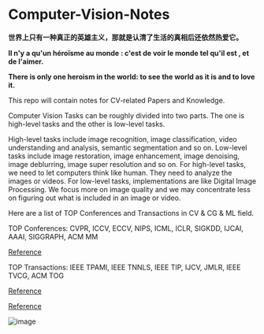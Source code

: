 # Computer-Vision-Notes

**世界上只有一种真正的英雄主义，那就是认清了生活的真相后还依然热爱它。** 

**Il n'y a qu'un héroïsme au monde : c'est de voir le monde tel qu'il est , et de l'aimer.**

**There is only one heroism in the world: to see the world as it is and to love it.**


This repo will contain notes for CV-related Papers and Knowledge.

Computer Vision Tasks can be roughly divided into two parts. The one is high-level tasks and the other is low-level tasks.

High-level tasks include image recognition, image classification, video understanding and analysis, semantic segmentation and so on. Low-level tasks include image restoration, image enhancement, image denoising, image deblurring, image super resolution and so on. For high-level tasks, we need to let computers think like human. They need to analyze the images or videos. For low-level tasks, implementations are like Digital Image Processing. We focus more on image quality and we may concentrate less on figuring out what is included in an image or video.

Here are a list of TOP Conferences and Transactions in CV & CG & ML field. 

TOP Conferences: CVPR, ICCV, ECCV, NIPS, ICML, ICLR, SIGKDD, IJCAI, AAAI, SIGGRAPH, ACM MM 

[Reference](http://webdocs.cs.ualberta.ca/~zaiane/htmldocs/ConfRanking.html) 

TOP Transactions: IEEE TPAMI, IEEE TNNLS, IEEE TIP, IJCV, JMLR, IEEE TVCG, ACM TOG 

[Reference](https://www.ccf.org.cn/Academic_Evaluation/AI/)

[Reference](https://www.ccf.org.cn/Academic_Evaluation/CGAndMT/)

<!--http://latex.codecogs.com/svg.latex?  ![](http://latex.codecogs.com/svg.latex?\\frac{1}{1+sin(x)}) 这是我们的公式 -->

![image](https://user-images.githubusercontent.com/36061421/118397737-12136300-b688-11eb-8f3b-2c53f6210959.png) 
